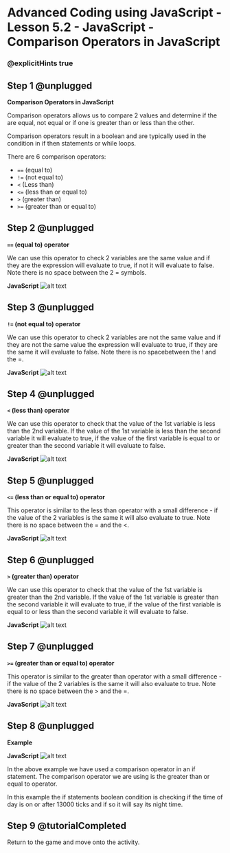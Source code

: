 # Advanced Coding using JavaScript - Lesson 5.2 - JavaScript - Comparison Operators in JavaScript

### @explicitHints true


## Step 1 @unplugged
**Comparison Operators in JavaScript**

Comparison operators allows us to compare 2 values and determine if the are equal, not equal or if one is greater than or less than the other.

Comparison operators result in a boolean and are typically used in the condition in if then statements or while loops.

There are 6 comparison operators:
- ```==``` (equal to)
- ```!=``` (not equal to)
- ```<``` (Less than)
- ```<=``` (less than or equal to)
- ```>``` (greater than)
- ```>=``` (greater than or equal to)

## Step 2 @unplugged
**```==``` (equal to) operator**

We can use this operator to check 2 variables are the same value and if they are the expression will evaluate to true, if not it will evaluate to false. Note there is no space between the 2 = symbols.

**JavaScript**
![alt text](https://advancedjs.codingcredentials.com/Lesson5/5.2/images/1.jpg?raw=true "JavaScript")

## Step 3 @unplugged
**```!=``` (not equal to) operator**

We can use this operator to check 2 variables are not the same value and if they are not the same value the expression will evaluate to true, if they are the same it will evaluate to false. Note there is no spacebetween the ! and the =.

**JavaScript**
![alt text](https://advancedjs.codingcredentials.com/Lesson5/5.2/images/2.jpg?raw=true "JavaScript")

## Step 4 @unplugged
**```<``` (less than) operator**

We can use this operator to check that the value of the 1st variable is less than the 2nd variable. If the value of the 1st variable is less than the second variable it will evaluate to true, if the value of the first variable is equal to or greater than the second variable it will evaluate to false.

**JavaScript**
![alt text](https://advancedjs.codingcredentials.com/Lesson5/5.2/images/3.jpg?raw=true "JavaScript")

## Step 5 @unplugged
**```<=``` (less than or equal to) operator**

This operator is similar to the less than operator with a small difference - if the value of the 2 variables is the same it will also evaluate to true. Note there is no space between the = and the <.

**JavaScript**
![alt text](https://advancedjs.codingcredentials.com/Lesson5/5.2/images/4.jpg?raw=true "JavaScript")

## Step 6 @unplugged
**```>``` (greater than) operator**

We can use this operator to check that the value of the 1st variable is greater than the 2nd variable. If the value of the 1st variable is greater than the second variable it will evaluate to true, if the value of the first variable is equal to or less than the second variable it will evaluate to false.

**JavaScript**
![alt text](https://advancedjs.codingcredentials.com/Lesson5/5.2/images/5.jpg?raw=true "JavaScript")

## Step 7 @unplugged
**```>=``` (greater than or equal to) operator**

This operator is similar to the greater than operator with a small difference - if the value of the 2 variables is the same it will also evaluate to true. Note there is no space between the > and the =. 

**JavaScript**
![alt text](https://advancedjs.codingcredentials.com/Lesson5/5.2/images/6.jpg?raw=true "JavaScript")

## Step 8 @unplugged
**Example**

**JavaScript**
![alt text](https://advancedjs.codingcredentials.com/Lesson5/5.2/images/7.jpg?raw=true "JavaScript")

In the above example we have used a comparison operator in an if statement. The comparison operator we are using is the greater than or equal to operator.

In this example the if statements boolean condition is checking if the time of day is on or after 13000 ticks and if so it will say its night time.

## Step 9 @tutorialCompleted
Return to the game and move onto the activity.
